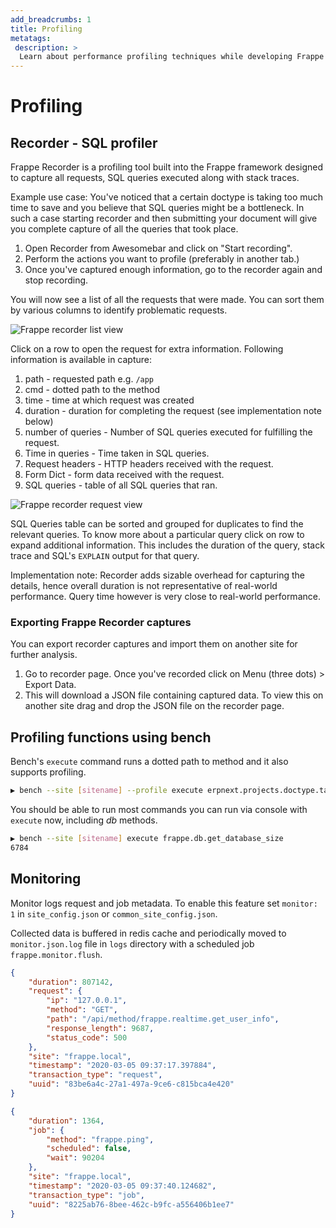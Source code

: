 ```yaml
---
add_breadcrumbs: 1
title: Profiling
metatags:
 description: >
  Learn about performance profiling techniques while developing Frappe apps.
---
```


# Profiling

## Recorder - SQL profiler

Frappe Recorder is a profiling tool built into the Frappe framework designed to capture all requests, SQL queries executed along with stack traces.

Example use case: You've noticed that a certain doctype is taking too much time to save and you believe that SQL queries might be a bottleneck. In such a case starting recorder and then submitting your document will give you complete capture of all the queries that took place.

1. Open Recorder from Awesomebar and click on "Start recording".
2. Perform the actions you want to profile (preferably in another tab.)
3. Once you've captured enough information, go to the recorder again and stop recording.

You will now see a list of all the requests that were made. You can sort them by various columns to identify problematic requests.

![Frappe recorder list view](/docs/assets/img/recorder-list-view.png)

Click on a row to open the request for extra information. Following information is available in capture:

1. path - requested path e.g. `/app`
2. cmd - dotted path to the method
3. time - time at which request was created
4. duration - duration for completing the request (see implementation note below)
5. number of queries - Number of SQL queries executed for fulfilling the request.
6. Time in queries - Time taken in SQL queries.
7. Request headers - HTTP headers received with the request.
8. Form Dict - form data received with the request.
9. SQL queries - table of all SQL queries that ran.

![Frappe recorder request view](/docs/assets/img/recorder-request-view.png)

SQL Queries table can be sorted and grouped for duplicates to find the relevant queries. To know more about a particular query click on row to expand additional information. This includes the duration of the query, stack trace and SQL's `EXPLAIN` output for that query.

Implementation note: Recorder adds sizable overhead for capturing the details, hence overall duration is not representative of real-world performance. Query time however is very close to real-world performance.


### Exporting Frappe Recorder captures

You can export recorder captures and import them on another site for further analysis.

1. Go to recorder page. Once you've recorded click on Menu (three dots) > Export Data.
2. This will download a JSON file containing captured data. To view this on another site drag and drop the JSON file on the recorder page.


## Profiling functions using bench

Bench's `execute` command runs a dotted path to method and it also supports
profiling.

```sh
▶ bench --site [sitename] --profile execute erpnext.projects.doctype.task.task.set_tasks_as_overdue
```

You should be able to run most commands you can run via console with `execute` now, including *db* methods.

```sh
▶ bench --site [sitename] execute frappe.db.get_database_size
6784
```

## Monitoring

Monitor logs request and job metadata. To enable this feature set `monitor: 1` in `site_config.json` or `common_site_config.json`.

Collected data is buffered in redis cache and periodically moved to `monitor.json.log` file in `logs` directory with a scheduled job `frappe.monitor.flush`.

```JSON
{
    "duration": 807142,
    "request": {
        "ip": "127.0.0.1",
        "method": "GET",
        "path": "/api/method/frappe.realtime.get_user_info",
        "response_length": 9687,
        "status_code": 500
    },
    "site": "frappe.local",
    "timestamp": "2020-03-05 09:37:17.397884",
    "transaction_type": "request",
    "uuid": "83be6a4c-27a1-497a-9ce6-c815bca4e420"
}
```

```JSON
{
    "duration": 1364,
    "job": {
        "method": "frappe.ping",
        "scheduled": false,
        "wait": 90204
    },
    "site": "frappe.local",
    "timestamp": "2020-03-05 09:37:40.124682",
    "transaction_type": "job",
    "uuid": "8225ab76-8bee-462c-b9fc-a556406b1ee7"
}
```
